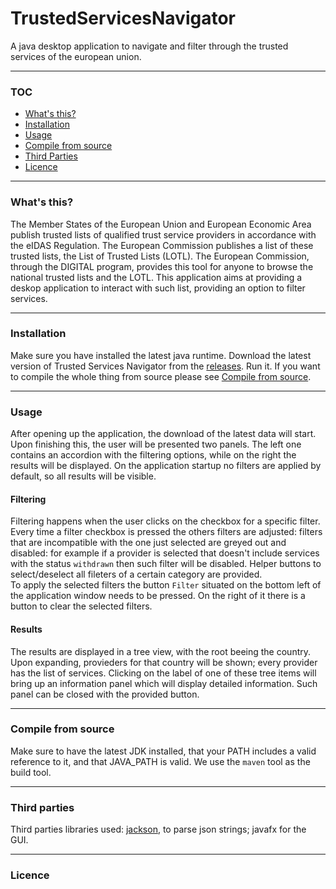 # TrustedServicesNavigator

A java desktop application to navigate and filter through the trusted services of the european union.

---

### TOC
 - [What's this?](#wtf)
 - [Installation](#installation)
 - [Usage](#usage)
 - [Compile from source](#compile)
 - [Third Parties](#thirdparties)
 - [Licence](#licence)
---

<a name="wft"></a>
### What's this?
The Member States of the European Union and European Economic Area publish trusted lists of qualified trust service providers in accordance with the eIDAS Regulation. The European Commission publishes a list of these trusted lists, the List of Trusted Lists (LOTL). The European Commission, through the DIGITAL program, provides this tool for anyone to browse the national trusted lists and the LOTL. This application aims at providing a deskop application to interact with such list, providing an option to filter services.

---
<a name="installation"></a>
### Installation
Make sure you have installed the latest java runtime. Download the latest version of Trusted Services Navigator from the [releases](https://github.com/mazzatramp/TrustedServicesNavigator/releases).
Run it. If you want to compile the whole thing from source please see [Compile from source](#compile).

---
<a name="usage"></a>
### Usage
After opening up the application, the download of the latest data will start. Upon finishing this, the user will be presented two panels. The left one contains an accordion with the filtering options, while on the right the results will be displayed. On the application startup no filters are applied by default, so all results will be visible.

#### Filtering
Filtering happens when the user clicks on the checkbox for a specific filter. Every time a filter checkbox is pressed the others filters are adjusted: filters that are incompatible with the one just selected are greyed out and disabled: for example if a provider is selected that doesn't include services with the status `withdrawn` then such filter will be disabled. Helper buttons to select/deselect all fileters of a certain category are provided.  
To apply the selected filters the button `Filter` situated on the bottom left of the application window needs to be pressed. On the right of it there is a button to clear the selected filters.

#### Results
The results are displayed in a tree view, with the root beeing the country. Upon expanding, provieders for that country will be shown; every provider has the list of services. Clicking on the label of one of these tree items will bring up an information panel which will display detailed information. Such panel can be closed with the provided button.

---
<a name="compile"></a>
### Compile from source
Make sure to have the latest JDK installed, that your PATH includes a valid reference to it, and that JAVA_PATH is valid. We use the `maven` tool as the build tool.

---
<a name="thirdparties"></a>
### Third parties
Third parties libraries used: [jackson](https://github.com/FasterXML/jackson), to parse json strings; javafx for the GUI.

---
<a name="licence"></a>
### Licence
